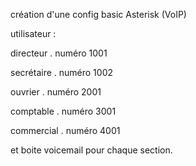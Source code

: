 création d'une config basic Asterisk (VoIP)

utilisateur : 

directeur . numéro 1001

secrétaire . numéro 1002

ouvrier . numéro 2001

comptable . numéro 3001

commercial . numéro 4001

et boite voicemail pour chaque section.
